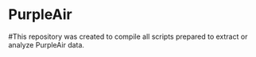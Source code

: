 # PurpleAir
#This repository was created to compile all scripts prepared to extract or analyze PurpleAir data.

